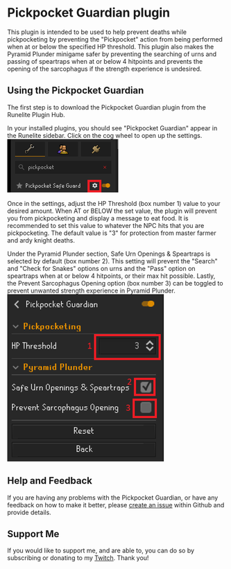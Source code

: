 # Pickpocket Guardian plugin
This plugin is intended to be used to help prevent deaths while pickpocketing by preventing the "Pickpocket" action from being performed when at or below the specified HP threshold. This plugin also makes the Pyramid Plunder minigame safer by preventing the searching of urns and passing of speartraps when at or below 4 hitpoints and prevents the opening of the sarcophagus if the strength experience is undesired.

## Using the Pickpocket Guardian
The first step is to download the Pickpocket Guardian plugin from the Runelite Plugin Hub.

In your installed plugins, you should see "Pickpocket Guardian" appear in the Runelite sidebar. Click on the cog wheel to open up the settings.
<br />
![Pickpocket Guardian settings cog](./PickpocketGuardianCog.png)

Once in the settings, adjust the HP Threshold (box number 1) value to your desired amount. When AT or BELOW the set value, the plugin will prevent you from pickpocketing and display a message to eat food. It is recommended to set this value to whatever the NPC hits that you are pickpocketing. The default value is "3" for protection from master farmer and ardy knight deaths.

Under the Pyramid Plunder section, Safe Urn Openings & Speartraps is selected by default (box number 2). This setting will prevent the "Search" and "Check for Snakes" options on urns and the "Pass" option on speartraps when at or below 4 hitpoints, or their max hit possible. Lastly, the Prevent Sarcophagus Opening option (box number 3) can be toggled to prevent unwanted strength experience in Pyramid Plunder.
<br />
![Pickpocket Guardian settings page](./PickpocketGuardianSettings.png)

## Help and Feedback
If you are having any problems with the Pickpocket Guardian, or have any feedback on how to make it better, please [create an issue](https://github.com/Orrezon/PickpocketGuardian/issues/new) within Github and provide details.

## Support Me
If you would like to support me, and are able to, you can do so by subscribing or donating to my [Twitch](https://www.twitch.tv/SirenWish). Thank you!